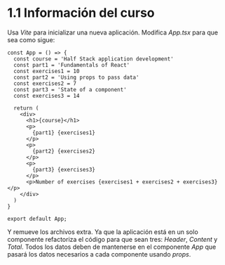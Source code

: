 # 1.1 Información del curso

Usa *Vite* para inicializar una nueva aplicación. Modifica *App.tsx* para que sea como sigue:

```tsx
const App = () => {
  const course = 'Half Stack application development'
  const part1 = 'Fundamentals of React'
  const exercises1 = 10
  const part2 = 'Using props to pass data'
  const exercises2 = 7
  const part3 = 'State of a component'
  const exercises3 = 14

  return (
    <div>
      <h1>{course}</h1>
      <p>
        {part1} {exercises1}
      </p>
      <p>
        {part2} {exercises2}
      </p>
      <p>
        {part3} {exercises3}
      </p>
      <p>Number of exercises {exercises1 + exercises2 + exercises3}</p>
    </div>
  )
}

export default App;
```

Y remueve los archivos extra.
Ya que la aplicación está en un solo componente refactoriza el código para que sean tres: *Header*, *Content* y *Total*. Todos los datos deben de mantenerse en el componente *App* que pasará los datos necesarios a cada componente usando *props*.